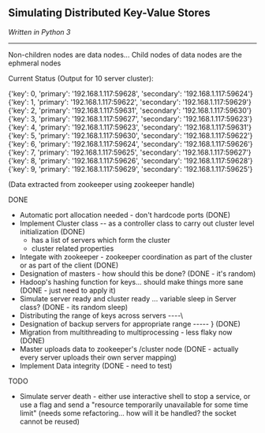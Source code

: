 ## Simulating Distributed Key-Value Stores
_Written in Python 3_
***

Non-children nodes are data nodes...
Child nodes of data nodes are the ephmeral nodes


Current Status (Output for 10 server cluster):

{'key': 0,
 'primary': '192.168.1.117:59628',
 'secondary': '192.168.1.117:59624'}
{'key': 1,
 'primary': '192.168.1.117:59622',
 'secondary': '192.168.1.117:59629'}
{'key': 2,
 'primary': '192.168.1.117:59631',
 'secondary': '192.168.1.117:59630'}
{'key': 3,
 'primary': '192.168.1.117:59627',
 'secondary': '192.168.1.117:59623'}
{'key': 4,
 'primary': '192.168.1.117:59623',
 'secondary': '192.168.1.117:59631'}
{'key': 5,
 'primary': '192.168.1.117:59630',
 'secondary': '192.168.1.117:59622'}
{'key': 6,
 'primary': '192.168.1.117:59624',
 'secondary': '192.168.1.117:59626'}
{'key': 7,
 'primary': '192.168.1.117:59625',
 'secondary': '192.168.1.117:59627'}
{'key': 8,
 'primary': '192.168.1.117:59626',
 'secondary': '192.168.1.117:59628'}
{'key': 9,
 'primary': '192.168.1.117:59629',
 'secondary': '192.168.1.117:59625'}

(Data extracted from zookeeper using zookeeper handle)

DONE
* Automatic port allocation needed - don't hardcode ports (DONE)
* Implement Cluster class -- as a controller class to carry out cluster level initialization (DONE)
    * has a list of servers which form the cluster 
    * cluster related properties 
* Integate with zookeeper - zookeeper coordination as part of the cluster or as part of the client (DONE)
* Designation of masters - how should this be done? (DONE - it's random)
* Hadoop's hashing function for keys... should make things more sane (DONE - just need to apply it)
* Simulate server ready and cluster ready ... variable sleep in Server class? (DONE - its random sleep)
* Distributing the range of keys across servers  		----\
* Designation of backup servers for appropriate range	----- } (DONE) 
* Migration from multithreading to multiprocessing - less flaky now (DONE)
* Master uploads data to zookeeper's /cluster node  (DONE - actually every server uploads their own server mapping)
* Implement Data integrity (DONE - need to test)

TODO 
* Simulate server death - either use interactive shell to stop a service, or use a flag and send a "resource temporarily unavailable for some time limit" (needs some refactoring... how will it be handled? the socket cannot be reused)
